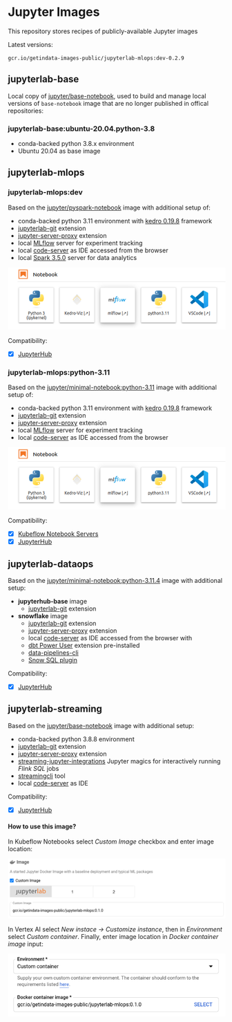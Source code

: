 # Jupyter Images

This repository stores recipes of publicly-available Jupyter images

Latest versions:

```
gcr.io/getindata-images-public/jupyterlab-mlops:dev-0.2.9
```

## jupyterlab-base

Local copy of [jupyter/base-notebook](https://jupyter-docker-stacks.readthedocs.io/en/latest/using/selecting.html#jupyter-base-notebook),
used to build and manage local versions of `base-notebook` image that are no longer published in offical repositories:

### jupyterlab-base:ubuntu-20.04.python-3.8

* conda-backed python 3.8.x environment
* Ubuntu 20.04 as base image

## jupyterlab-mlops

### jupyterlab-mlops:dev

Based on the [jupyter/pyspark-notebook](https://jupyter-docker-stacks.readthedocs.io/en/latest/using/selecting.html#jupyter-pyspark-notebook)
image with additional setup of:

* conda-backed python 3.11 environment with [kedro 0.19.8](https://docs.kedro.org/en/0.19.8/) framework
* [jupyterlab-git](https://github.com/jupyterlab/jupyterlab-git) extension
* [jupyter-server-proxy](https://jupyter-server-proxy.readthedocs.io) extension
* local [MLflow](https://mlflow.org/) server for experiment tracking
* local [code-server](https://github.com/coder/code-server) as IDE accessed from the browser
* local [Spark 3.5.0](https://spark.apache.org/docs/3.5.0/) server for data analytics

![jupyterlab-mlops-launcher](docs/jupyterlab-mlops-launcher-3.11.png)

Compatibility:

- [x] [JupyterHub](https://jupyter.org/hub)

### jupyterlab-mlops:python-3.11

Based on the [jupyter/minimal-notebook:python-3.11](https://jupyter-docker-stacks.readthedocs.io/en/latest/using/selecting.html#jupyter-minimal-notebook)
image with additional setup of:

* conda-backed python 3.11 environment with [kedro 0.19.8](https://docs.kedro.org/en/0.19.8/) framework
* [jupyterlab-git](https://github.com/jupyterlab/jupyterlab-git) extension
* [jupyter-server-proxy](https://jupyter-server-proxy.readthedocs.io) extension
* local [MLflow](https://mlflow.org/) server for experiment tracking
* local [code-server](https://github.com/coder/code-server) as IDE accessed from the browser

![jupyterlab-mlops-launcher](docs/jupyterlab-mlops-launcher-3.11.png)

Compatibility:

- [x] [Kubeflow Notebook Servers](https://www.kubeflow.org/docs/components/notebooks/)
- [x] [JupyterHub](https://jupyter.org/hub)

## jupyterlab-dataops

Based on the [jupyter/minimal-notebook:python-3.11.4](https://hub.docker.com/layers/jupyter/minimal-notebook/python-3.11.4/images/sha256-1924d8d0adf9cf3646bf7fa3833a30e47d2b0a17a2b583556b37f015f208f115?context=explore)
image with additional setup:

- **jupyterhub-base** image
  - [jupyterlab-git](https://github.com/jupyterlab/jupyterlab-git) extension
- **snowflake** image
  - [jupyterlab-git](https://github.com/jupyterlab/jupyterlab-git) extension
  - [jupyter-server-proxy](https://jupyter-server-proxy.readthedocs.io) extension
  - local [code-server](https://github.com/coder/code-server) as IDE accessed from the browser with
  - [dbt Power User](https://marketplace.visualstudio.com/items?itemName=innoverio.vscode-dbt-power-user) extension pre-installed
  - [data-pipelines-cli](https://github.com/getindata/data-pipelines-cli)
  - [Snow SQL plugin](https://docs.snowflake.com/en/user-guide/snowsql)

Compatibility:

- [x] [JupyterHub](https://jupyter.org/hub)

## jupyterlab-streaming

Based on the [jupyter/base-notebook](https://jupyter-docker-stacks.readthedocs.io/en/latest/using/selecting.html#jupyter-base-notebook)
image with additional setup:

* conda-backed python 3.8.8 environment
* [jupyterlab-git](https://github.com/jupyterlab/jupyterlab-git) extension
* [jupyter-server-proxy](https://jupyter-server-proxy.readthedocs.io) extension
* [streaming-jupyter-integrations](https://github.com/getindata/streaming-jupyter-integrations) Jupyter magics for interactively running _Flink SQL_ jobs
* [streamingcli](https://github.com/getindata/streaming-cli) tool
* local [code-server](https://github.com/coder/code-server) as IDE

Compatibility:

- [x] [JupyterHub](https://jupyter.org/hub)

#### How to use this image?

In Kubeflow Notebooks select *Custom Image* checkbox and enter image location:

![jupyterlab-mlops-kubeflow](docs/jupyterlab-mlops-kubeflow.png)

In Vertex AI select *New instace -> Customize instance*, then in *Environment* select *Custom container*.
Finally, enter image location in *Docker container image* input:

![jupyterlab-mlops-vertexai](docs/jupyterlab-mlops-vertexai.png)
